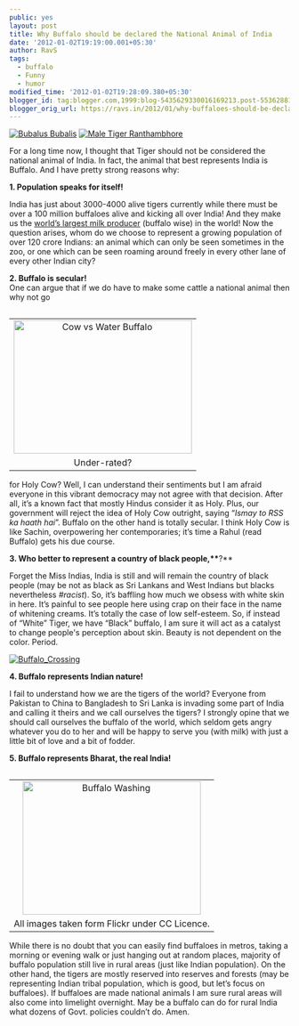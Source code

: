 ```yaml
---
public: yes
layout: post
title: Why Buffalo should be declared the National Animal of India
date: '2012-01-02T19:19:00.001+05:30'
author: RavS
tags:
  - buffalo 
  - Funny 
  - humor
modified_time: '2012-01-02T19:28:09.380+05:30'
blogger_id: tag:blogger.com,1999:blog-5435629330016169213.post-5536288157578059170
blogger_orig_url: https://ravs.in/2012/01/why-buffaloes-should-be-declared
---
```


[![Bubalus Bubalis](http://farm5.staticflickr.com/4025/4378266575_06b7dda4f5.jpg)](http://www.flickr.com/photos/vinothchandar/4378266575/ 'Bubalus Bubalis by VinothChandar, on Flickr') [![Male Tiger Ranthambhore](http://farm4.staticflickr.com/3652/3646793728_32ef780583.jpg)](http://www.flickr.com/photos/kkoshy/3646793728/ 'Male Tiger Ranthambhore by Koshyk, on Flickr')

For a long time now, I thought that Tiger should not be considered the national animal of India. In fact, the animal that best represents India is Buffalo. And I have pretty strong reasons why:

**1\. Population speaks for itself!**

India has just about 3000-4000 alive tigers currently while there must be over a 100 million buffaloes alive and kicking all over India! And they make us the [world’s largest milk producer](http://en.wikipedia.org/wiki/Water_Buffalo) (buffalo wise) in the world! Now the question arises, whom do we choose to represent a growing population of over 120 crore Indians: an animal which can only be seen sometimes in the zoo, or one which can be seen roaming around freely in every other lane of every other Indian city?

**2\. Buffalo is secular!**  
One can argue that if we do have to make some cattle a national animal then why not go

<table cellpadding="0" cellspacing="0" class="tr-caption-container" style="float: left; margin-right: 1em; text-align: left;"><tbody><tr><td style="text-align: center;"><a href="http://www.flickr.com/photos/julianlim/393213603/" style="clear: left; margin-bottom: 1em; margin-left: auto; margin-right: auto;" title="Cow vs Water Buffalo by julianlimjl, on Flickr"><img alt="Cow vs Water Buffalo" height="240" src="http://farm1.staticflickr.com/173/393213603_4515c0c361.jpg" width="320"></a></td></tr><tr><td class="tr-caption" style="text-align: center;">Under-rated?</td></tr></tbody></table>

for Holy Cow? Well, I can understand their sentiments but I am afraid everyone in this vibrant democracy may not agree with that decision. After all, it’s a known fact that mostly Hindus consider it as Holy. Plus, our government will reject the idea of Holy Cow outright, saying “_Ismay to RSS ka haath hai_”. Buffalo on the other hand is totally secular. I think Holy Cow is like Sachin, overpowering her contemporaries; it’s time a Rahul (read Buffalo) gets his due course.

**3\. Who better to represent** **a country of black people,\*\***?\*\*

Forget the Miss Indias, India is still and will remain the country of black people (may be not as black as Sri Lankans and West Indians but blacks nevertheless _#racist_). So, it’s baffling how much we obsess with white skin in here. It’s painful to see people here using crap on their face in the name of whitening creams. It’s totally the case of low self-esteem. So, if instead of “White” Tiger, we have “Black” buffalo, I am sure it will act as a catalyst to change people's perception about skin. Beauty is not dependent on the color. Period.

[![Buffalo_Crossing](http://farm3.staticflickr.com/2799/4302178318_15ca418683.jpg)](http://www.flickr.com/photos/dogooddames/4302178318/ 'Buffalo_Crossing by TheDoGoodDames, on Flickr')

**4\. Buffalo represents Indian nature!**

I fail to understand how we are the tigers of the world? Everyone from Pakistan to China to Bangladesh to Sri Lanka is invading some part of India and calling it theirs and we call ourselves the tigers? I strongly opine that we should call ourselves the buffalo of the world, which seldom gets angry whatever you do to her and will be happy to serve you (with milk) with just a little bit of love and a bit of fodder.

**5\. Buffalo represents Bharat, the real India!**

<table cellpadding="0" cellspacing="0" class="tr-caption-container" style="float: left; margin-right: 1em; text-align: left;"><tbody><tr><td style="text-align: center;"><a href="http://www.flickr.com/photos/robphoto/2516998801/" style="clear: left; margin-bottom: 1em; margin-left: auto; margin-right: auto;" title="Buffalo Washing by RussBowling, on Flickr"><img alt="Buffalo Washing" height="240" src="http://farm3.staticflickr.com/2415/2516998801_58cf72889e.jpg" width="320"></a></td></tr><tr><td class="tr-caption" style="text-align: center;">All images taken form Flickr under CC Licence.</td></tr></tbody></table>

While there is no doubt that you can easily find buffaloes in metros, taking a morning or evening walk or just hanging out at random places, majority of buffalo population still live in rural areas (just like Indian population). On the other hand, the tigers are mostly reserved into reserves and forests (may be representing Indian tribal population, which is good, but let’s focus on buffaloes). If buffaloes are made national animals I am sure rural areas will also come into limelight overnight. May be a buffalo can do for rural India what dozens of Govt. policies couldn’t do. Amen.
